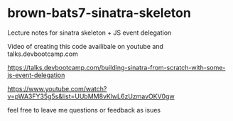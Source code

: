 brown-bats7-sinatra-skeleton
============================

Lecture notes for sinatra skeleton + JS event delegation

Video of creating this code availibale on youtube and talks.devbootcamp.com

https://talks.devbootcamp.com/building-sinatra-from-scratch-with-some-js-event-delegation

https://www.youtube.com/watch?v=pWA3FY35g5s&list=UUbMM8vKlwL6zUzmavOKV0gw

feel free to leave me questions or feedback as isues
